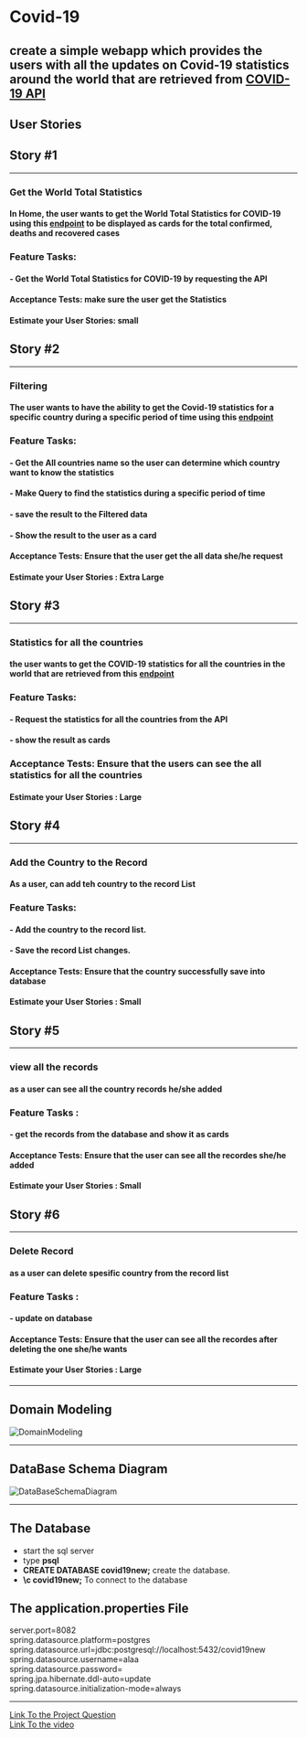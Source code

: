 # Covid-19  

## create a simple webapp which provides the users with all the updates on Covid-19 statistics around the world that are retrieved from [COVID-19 API](https://documenter.getpostman.com/view/10808728/SzS8rjbc#27454960-ea1c-4b91-a0b6-0468bb4e6712)

## **User Stories**  

## **Story #1**

----------------------------------------------------------------------------------------------------------------------------------------

### **Get the World Total Statistics**  

#### In **Home**, the user wants to get the World Total Statistics for COVID-19 using this [endpoint](https://api.covid19api.com/world/total) to be displayed as cards for the total confirmed, deaths and recovered cases  

### **Feature Tasks:**

#### **- Get the World Total Statistics for COVID-19 by requesting the API**  

#### **Acceptance Tests:** make sure the user get the Statistics  

#### Estimate your User Stories: small  

## **Story #2**  

----------------------------------------------------------------------------------------------------------------------------------------

### **Filtering**  

#### The user wants to have the ability to get the Covid-19 statistics for a specific country during a specific period of time using this [endpoint](https://api.covid19api.com/country/south-africa/status/confirmed?from=2020-03-01T00:00:00Z&to=2020-04-01T00:00:00Z)  

### **Feature Tasks:**  

#### **- Get the All countries name so the user can determine which country want to know the statistics**  

#### **- Make Query to find the statistics during a specific period of time**  

#### **- save the result to the Filtered data**  

#### **- Show the result to the user as a card**  

#### **Acceptance Tests:** Ensure that the user get the all data she/he request  

#### Estimate your User Stories : Extra Large  

## **Story #3**  

----------------------------------------------------------------------------------------------------------------------------------------

### **Statistics for all the countries**

#### the user wants to get the COVID-19 statistics for all the countries in the world that are retrieved from this [endpoint](https://api.covid19api.com/summary)  

### **Feature Tasks:**  

#### **- Request the statistics for all the countries from the API**  

#### **- show the result as cards**

### **Acceptance Tests:** Ensure that the users can see the all statistics for all the countries  

#### Estimate your User Stories : Large  

## **Story #4**

----------------------------------------------------------------------------------------------------------------------------------------

### **Add the Country to the Record**

#### As a user, can add teh country to the record List  

### **Feature Tasks:**

#### **- Add the country  to the record list.**

#### **- Save the record List changes.**

#### **Acceptance Tests:** Ensure that the country  successfully save into database

#### Estimate your User Stories : Small  

## **Story #5**

----------------------------------------------------------------------------------------------------------------------------------------  

### **view all the records**  

#### as a user can see all the country records he/she added  

### **Feature Tasks :**

#### **- get the records from the database and show it as cards**

#### **Acceptance Tests:** Ensure that the user can see all the recordes she/he added  

#### Estimate your User Stories : Small  

## **Story #6**  

----------------------------------------------------------------------------------------------------------------------------------------  

### **Delete Record**

#### as a user can delete spesific country from the record list  

### **Feature Tasks :**

#### **- update on database**  

#### **Acceptance Tests:** Ensure that the user can see all the recordes after deleting the one she/he wants  

#### Estimate your User Stories : Large

----------------------------------------------------------------------------------------------------------------------------------------

## Domain Modeling

![DomainModeling](./Images/DomainModeling.PNG)

----------------------------------------------------------------------------------------------------------------------------------------

## DataBase Schema Diagram

![DataBaseSchemaDiagram](./Images/DataBaseSchemaDiagram.PNG)
  
----------------------------------------------------------------------------------------------------------------------------------------
  
## The Database

* start the sql server  
* type **psql**  
* **CREATE DATABASE covid19new;** create the database.
* **\c covid19new;** To connect to the database  
  
## The application.properties File

server.port=8082  
spring.datasource.platform=postgres  
spring.datasource.url=jdbc:postgresql://localhost:5432/covid19new  
spring.datasource.username=alaa  
spring.datasource.password=  
spring.jpa.hibernate.ddl-auto=update  
spring.datasource.initialization-mode=always  

----------------------------------------------------------------------------------------------------------------------------------------  

[Link To the Project Question](https://github.com/AlaaYlula/Covid-19/blob/main/Project/1st-inter-task-Java.md)  
[Link To the video](https://drive.google.com/file/d/1X4vSHfxuB-x54hC7mvRbzXWVOJDZDMJw/view?usp=sharing)  
